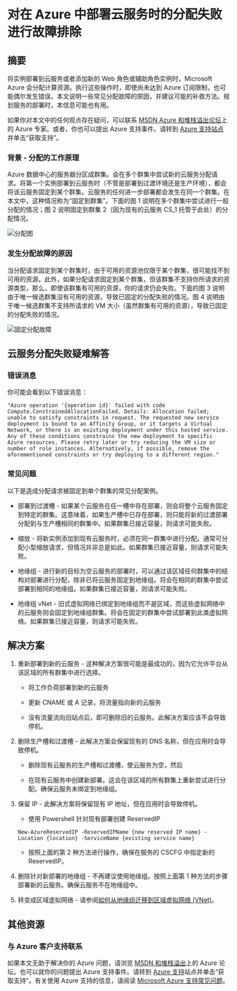 <properties
	pageTitle="排除云服务分配故障 | Microsoft Azure"
	description="对在 Azure 中部署云服务时的分配失败进行故障排除"
	services="azure-service-management, cloud-services"
	documentationCenter=""
	authors="kenazk"
	manager="drewm"
	editor=""
	tags="top-support-issue"/>

<tags
	ms.service="cloud-services"
	ms.date="11/24/2015"
	wach.date=""/>



# 对在 Azure 中部署云服务时的分配失败进行故障排除

## 摘要
将实例部署到云服务或者添加新的 Web 角色或辅助角色实例时，Microsoft Azure 会分配计算资源。执行这些操作时，即使尚未达到 Azure 订阅限制，也可能偶尔发生错误。本文说明一些常见分配故障的原因，并建议可能的补救方法。规划服务的部署时，本信息可能也有用。

如果你对本文中的任何观点存在疑问，可以联系 [MSDN Azure 和堆栈溢出论坛](http://azure.microsoft.com/zh-cn/support/forums/)上的 Azure 专家。或者，你也可以提出 Azure 支持事件。请转到 [Azure 支持站点](http://azure.microsoft.com/zh-cn/support/options/)并单击“获取支持”。

### 背景 - 分配的工作原理
Azure 数据中心的服务器分区成群集。会在多个群集中尝试新的云服务分配请求。将第一个实例部署到云服务时（不管是部署到过渡环境还是生产环境），都会将该云服务固定到某个群集。云服务的任何进一步部署都会发生在同一个群集。在本文中，这种情况称为“固定到群集”。下面的图 1 说明在多个群集中尝试进行一般分配的情况；图 2 说明固定到群集 2（因为现有的云服务 CS\_1 托管于此处）的分配情况。

![分配图](./media/cloud-services-allocation-failure/Allocation1.png)

### 发生分配故障的原因
当分配请求固定到某个群集时，由于可用的资源池仅限于某个群集，很可能找不到可用的资源。此外，如果分配请求固定到某个群集，但该群集不支持你所请求的资源类型，那么，即使该群集有可用的资源，你的请求仍会失败。下面的图 3 说明由于唯一候选群集没有可用的资源，导致已固定的分配失败的情况。图 4 说明由于唯一候选群集不支持所请求的 VM 大小（虽然群集有可用的资源），导致已固定的分配失败的情况。

![固定分配故障](./media/cloud-services-allocation-failure/Allocation2.png)

## 云服务分配失败疑难解答
### 错误消息
你可能会看到以下错误消息：

	"Azure operation '{operation id}' failed with code Compute.ConstrainedAllocationFailed. Details: Allocation failed; unable to satisfy constraints in request. The requested new service deployment is bound to an Affinity Group, or it targets a Virtual Network, or there is an existing deployment under this hosted service. Any of these conditions constrains the new deployment to specific Azure resources. Please retry later or try reducing the VM size or number of role instances. Alternatively, if possible, remove the aforementioned constraints or try deploying to a different region."

### 常见问题
以下是造成分配请求被固定到单个群集的常见分配案例。

- 部署到过渡槽 - 如果某个云服务在任一槽中存在部署，则会将整个云服务固定到特定的群集。这意味着，如果生产槽中已存在部署，则只能将新的过渡部署分配到与生产槽相同的群集中。如果群集已接近容量，则请求可能失败。 
 
- 缩放 - 将新实例添加到现有云服务时，必须在同一群集中进行分配。通常可分配小型缩放请求，但情况并非总是如此。如果群集已接近容量，则请求可能失败。
	
- 地缘组 - 进行新的目标为空云服务的部署时，可以通过该区域任何群集中的结构对部署进行分配，除非已将云服务固定到地缘组。将会在相同的群集中尝试部署到相同的地缘组。如果群集已接近容量，则请求可能失败。
	
- 地缘组 vNet - 旧式虚拟网络已绑定到地缘组而不是区域，而这些虚拟网络中的云服务则会固定到地缘组群集。将会在固定的群集中尝试部署到此类虚拟网络。如果群集已接近容量，则请求可能失败。

## 解决方案

1. 重新部署到新的云服务 - 这种解决方案很可能是最成功的，因为它允许平台从该区域的所有群集中进行选择。
	
	- 将工作负荷部署到新的云服务  
	
	- 更新 CNAME 或 A 记录，将流量指向新的云服务
		
	- 没有流量流向旧站点后，即可删除旧的云服务。此解决方案应该不会导致停机。

2. 删除生产槽和过渡槽 - 此解决方案会保留现有的 DNS 名称，但在应用时会导致停机。
	
	- 删除现有云服务的生产槽和过渡槽，使云服务为空，然后 
	
	- 在现有云服务中创建新部署。这会在该区域的所有群集上重新尝试进行分配。确保云服务未绑定到地缘组。

3. 保留 IP - 此解决方案将保留现有 IP 地址，但在应用时会导致停机。
	
	- 使用 Powershell 针对现有部署创建 ReservedIP 

	```
	New-AzureReservedIP -ReservedIPName {new reserved IP name} -Location {location} -ServiceName {existing service name}
	```
		
	- 按照上面的第 2 种方法进行操作，确保在服务的 CSCFG 中指定新的 ReservedIP。

4. 删除针对新部署的地缘组 - 不再建议使用地缘组。按照上面第 1 种方法的步骤部署新的云服务。确保云服务不在地缘组中。

5. 转变成区域虚拟网络 - 请参阅[如何从地缘组迁移到区域虚拟网络 (VNet)](/documentation/articles/virtual-networks-migrate-to-regional-vnet)。

## 其他资源
### 与 Azure 客户支持联系

如果本文无助于解决你的 Azure 问题，请浏览 [MSDN 和堆栈溢出](http://azure.microsoft.com/zh-cn/support/forums/)上的 Azure 论坛。也可以就你的问题提出 Azure 支持事件。请转到 [Azure 支持](http://azure.microsoft.com/zh-cn/support/options/)站点并单击“获取支持”。有关使用 Azure 支持的信息，请阅读 [Microsoft Azure 支持常见问题](http://azure.microsoft.com/zh-cn/support/faq/)。

<!---HONumber=Mooncake_1207_2015-->